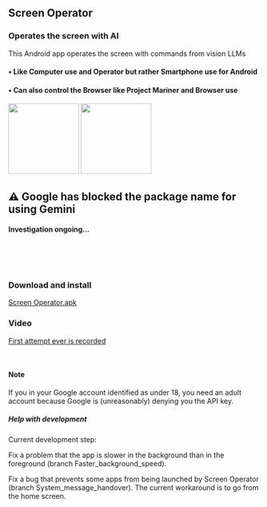 ## Screen Operator
### Operates the screen with AI
This Android app operates the screen with commands from vision LLMs



#### • Like Computer use and Operator but rather Smartphone use for Android

#### • Can also control the Browser like Project Mariner and Browser use

<img src="https://github.com/Android-PowerUser/Screen_Operator/blob/main/Screenshot_20250526-192615_Screen%20Operator.png" alt="" width="141"/> <img src="https://github.com/Android-PowerUser/Screen_Operator/blob/main/Screenshot_20250521-095334_Screen%20Operator.png" alt="" width="141"/>

## ⚠️ Google has blocked the package name for using Gemini

#### Investigation ongoing...

<br/>
<br/>
<br/>

### Download and install
[Screen Operator.apk](https://github.com/Android-PowerUser/Screen_Operator/releases/download/v2025.6.21/ScreenOperator.apk) 


### Video
[First attempt ever is recorded](https://m.youtube.com/watch?v=o095RSFXJuc)

<br/>

#### Note

If you in your Google account identified as under 18, you need an adult account because Google is (unreasonably) denying you the API key.

##### Help with development

Current development step:

Fix a problem that the app is slower in the background than in the foreground (branch Faster_background_speed).

Fix a bug that prevents some apps from being launched by Screen Operator (branch System_message_handover). The current workaround is to go from the home screen.

